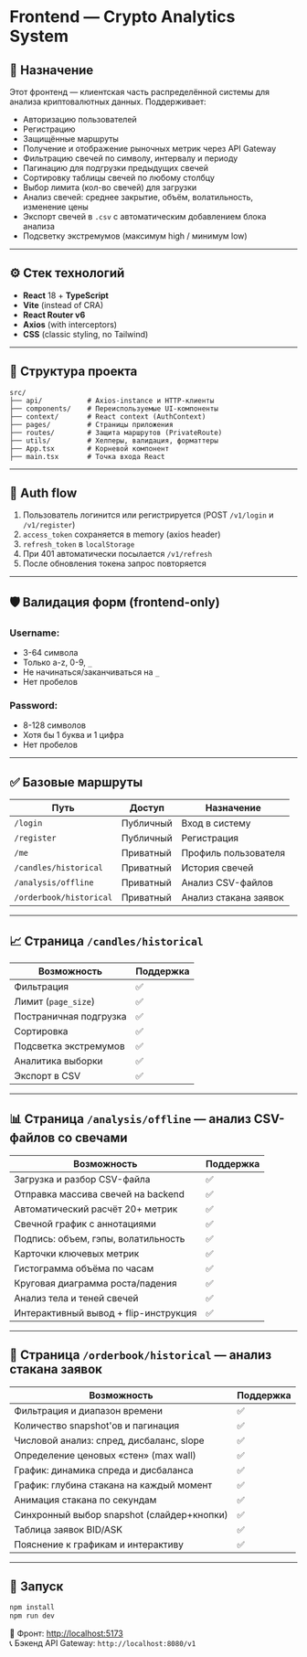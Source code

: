 # Frontend — Crypto Analytics System

## 📌 Назначение

Этот фронтенд — клиентская часть распределённой системы для анализа криптовалютных данных. Поддерживает:

* Авторизацию пользователей
* Регистрацию
* Защищённые маршруты
* Получение и отображение рыночных метрик через API Gateway
* Фильтрацию свечей по символу, интервалу и периоду
* Пагинацию для подгрузки предыдущих свечей
* Сортировку таблицы свечей по любому столбцу
* Выбор лимита (кол-во свечей) для загрузки
* Анализ свечей: среднее закрытие, объём, волатильность, изменение цены
* Экспорт свечей в `.csv` с автоматическим добавлением блока анализа
* Подсветку экстремумов (максимум high / минимум low)

---

## ⚙️ Стек технологий

* **React** 18 + **TypeScript**
* **Vite** (instead of CRA)
* **React Router v6**
* **Axios** (with interceptors)
* **CSS** (classic styling, no Tailwind)

---

## 🧱 Структура проекта

```
src/
├── api/           # Axios-instance и HTTP-клиенты
├── components/    # Переиспользуемые UI-компоненты
├── context/       # React context (AuthContext)
├── pages/         # Страницы приложения
├── routes/        # Защита маршрутов (PrivateRoute)
├── utils/         # Хелперы, валидация, форматтеры
├── App.tsx        # Корневой компонент
├── main.tsx       # Точка входа React
```

---

## 🔐 Auth flow

1. Пользователь логинится или регистрируется (POST `/v1/login` и `/v1/register`)
2. `access_token` сохраняется в memory (axios header)
3. `refresh_token` в `localStorage`
4. При 401 автоматически посылается `/v1/refresh`
5. После обновления токена запрос повторяется

---

## 🛡 Валидация форм (frontend-only)

### Username:

* 3-64 символа
* Только a-z, 0-9, `_`
* Не начинаться/заканчиваться на `_`
* Нет пробелов

### Password:

* 8-128 символов
* Хотя бы 1 буква и 1 цифра
* Нет пробелов

---

## ✅ Базовые маршруты

| Путь                  | Доступ    | Назначение           |
| --------------------- | --------- | -------------------- |
| `/login`              | Публичный | Вход в систему       |
| `/register`           | Публичный | Регистрация          |
| `/me`                 | Приватный | Профиль пользователя |
| `/candles/historical` | Приватный | История свечей       |
| `/analysis/offline`   | Приватный | Анализ CSV-файлов    |
| `/orderbook/historical`| Приватный| Анализ стакана заявок|

---

## 📈 Страница `/candles/historical`

| Возможность            | Поддержка |
| ---------------------- | --------- |
| Фильтрация             | ✅         |
| Лимит (`page_size`)    | ✅         |
| Постраничная подгрузка | ✅         |
| Сортировка             | ✅         |
| Подсветка экстремумов  | ✅         |
| Аналитика выборки      | ✅         |
| Экспорт в CSV          | ✅         |

---

## 📊 Страница `/analysis/offline` — анализ CSV-файлов со свечами

| Возможность                           | Поддержка |
| ------------------------------------- | --------- |
| Загрузка и разбор CSV-файла           | ✅         |
| Отправка массива свечей на backend    | ✅         |
| Автоматический расчёт 20+ метрик      | ✅         |
| Свечной график с аннотациями          | ✅         |
| Подпись: объем, гэпы, волатильность   | ✅         |
| Карточки ключевых метрик              | ✅         |
| Гистограмма объёма по часам           | ✅         |
| Круговая диаграмма роста/падения      | ✅         |
| Анализ тела и теней свечей            | ✅         |
| Интерактивный вывод + flip-инструкция | ✅         |

---

## 📘 Страница `/orderbook/historical` — анализ стакана заявок

| Возможность                                | Поддержка |
| ------------------------------------------ | --------- |
| Фильтрация и диапазон времени              | ✅         |
| Количество snapshot'ов и пагинация         | ✅         |
| Числовой анализ: спред, дисбаланс, slope   | ✅         |
| Определение ценовых «стен» (max wall)      | ✅         |
| График: динамика спреда и дисбаланса       | ✅         |
| График: глубина стакана на каждый момент   | ✅         |
| Анимация стакана по секундам               | ✅         |
| Синхронный выбор snapshot (слайдер+кнопки) | ✅         |
| Таблица заявок BID/ASK                     | ✅         |
| Пояснение к графикам и интерактиву         | ✅         |

---

## 🔮 Запуск

```bash
npm install
npm run dev
```

🔗 Фронт: [http://localhost:5173](http://localhost:5173)  
📞 Бэкенд API Gateway: `http://localhost:8080/v1`
